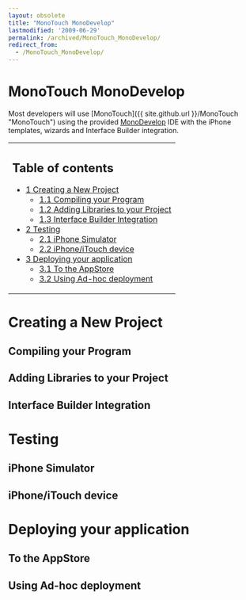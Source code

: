 ```yaml
---
layout: obsolete
title: "MonoTouch MonoDevelop"
lastmodified: '2009-06-29'
permalink: /archived/MonoTouch_MonoDevelop/
redirect_from:
  - /MonoTouch_MonoDevelop/
---
```


MonoTouch MonoDevelop
=====================

Most developers will use [MonoTouch]({{ site.github.url }}/MonoTouch "MonoTouch") using the provided [MonoDevelop](http://www.monodevelop.com) IDE with the iPhone templates, wizards and Interface Builder integration.

<table>
<col width="100%" />
<tbody>
<tr class="odd">
<td align="left"><h2>Table of contents</h2>
<ul>
<li><a href="#creating-a-new-project">1 Creating a New Project</a>
<ul>
<li><a href="#compiling-your-program">1.1 Compiling your Program</a></li>
<li><a href="#adding-libraries-to-your-project">1.2 Adding Libraries to your Project</a></li>
<li><a href="#interface-builder-integration">1.3 Interface Builder Integration</a></li>
</ul></li>
<li><a href="#testing">2 Testing</a>
<ul>
<li><a href="#iphone-simulator">2.1 iPhone Simulator</a></li>
<li><a href="#iphoneitouch-device">2.2 iPhone/iTouch device</a></li>
</ul></li>
<li><a href="#deploying-your-application">3 Deploying your application</a>
<ul>
<li><a href="#to-the-appstore">3.1 To the AppStore</a></li>
<li><a href="#using-ad-hoc-deployment">3.2 Using Ad-hoc deployment</a></li>
</ul></li>
</ul></td>
</tr>
</tbody>
</table>

Creating a New Project
======================

Compiling your Program
----------------------

Adding Libraries to your Project
--------------------------------

Interface Builder Integration
-----------------------------

Testing
=======

iPhone Simulator
----------------

iPhone/iTouch device
--------------------

Deploying your application
==========================

To the AppStore
---------------

Using Ad-hoc deployment
-----------------------

